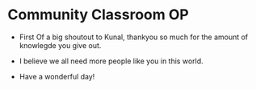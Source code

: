 # Community Classroom OP

- First Of a big shoutout to Kunal, thankyou so much for the amount of knowlegde you give out. 

- I believe we all need more people like you in this world.

- Have a wonderful day!
